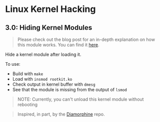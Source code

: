 # Linux Kernel Hacking

## 3.0: Hiding Kernel Modules

> Please check out the blog post for an in-depth explanation on how this module works. You can find it [here](https://xcellerator.github.io/posts/linux_rootkits_05/).

Hide a kernel module after loading it.

To use:
* Build with `make`
* Load with `insmod rootkit.ko`
* Check output in kernel buffer with `dmesg`
* See that the module is missing from the output of `lsmod`

> NOTE: Currently, you can't unload this kernel module without rebooting

> Inspired, in part, by the [Diamorphine](https://github.com/m0nad/Diamorphine) repo.
